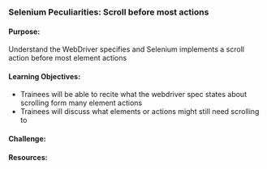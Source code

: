 ### Selenium Peculiarities: Scroll before most actions

#### Purpose:
Understand the WebDriver specifies and Selenium implements a scroll action before most element actions

#### Learning Objectives:

- Trainees will be able to recite what the webdriver spec states about scrolling form many element actions
- Trainees will discuss what elements or actions might still need scrolling to

#### Challenge:

#### Resources:
